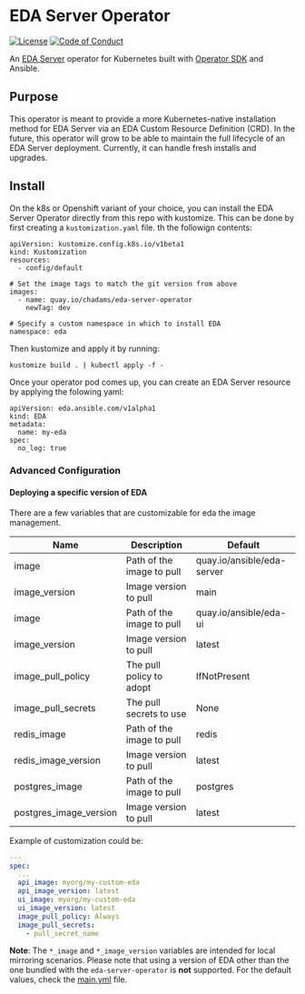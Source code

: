 # EDA Server Operator

[![License](https://img.shields.io/badge/License-Apache%202.0-blue.svg)](https://opensource.org/licenses/Apache-2.0)
[![Code of Conduct](https://img.shields.io/badge/code%20of%20conduct-Ansible-yellow.svg)](https://docs.ansible.com/ansible/latest/community/code_of_conduct.html) 

An [EDA Server](https://github.com/ansible/eda-server) operator for Kubernetes built with [Operator SDK](https://github.com/operator-framework/operator-sdk) and Ansible.

## Purpose

This operator is meant to provide a more Kubernetes-native installation method for EDA Server via an EDA Custom Resource Definition (CRD). In the future, this operator will grow to be able to maintain the full lifecycle of an EDA Server deployment. Currently, it can handle fresh installs and upgrades.

## Install

On the k8s or Openshift variant of your choice, you can install the EDA Server Operator directly from this repo with kustomize.  This can be done by first creating a `kustomization.yaml` file. 
th the followign contents:

```
apiVersion: kustomize.config.k8s.io/v1beta1
kind: Kustomization
resources:
  - config/default

# Set the image tags to match the git version from above
images:
  - name: quay.io/chadams/eda-server-operator
    newTag: dev

# Specify a custom namespace in which to install EDA
namespace: eda
```

Then kustomize and apply it by running:

```
kustomize build . | kubectl apply -f -
```

Once your operator pod comes up, you can create an EDA Server resource by applying the folowing yaml:

```
apiVersion: eda.ansible.com/v1alpha1
kind: EDA
metadata:
  name: my-eda
spec:
  no_log: true
```


### Advanced Configuration

#### Deploying a specific version of EDA

There are a few variables that are customizable for eda the image management.

| Name                   | Description               | Default                                 |
| ---------------------- | ------------------------- | --------------------------------------  |
| image                  | Path of the image to pull | quay.io/ansible/eda-server              |
| image_version          | Image version to pull     | main                                    |
| image                  | Path of the image to pull | quay.io/ansible/eda-ui                  |
| image_version          | Image version to pull     | latest                                  |
| image_pull_policy      | The pull policy to adopt  | IfNotPresent                            |
| image_pull_secrets     | The pull secrets to use   | None                                    |
| redis_image            | Path of the image to pull | redis                                   |
| redis_image_version    | Image version to pull     | latest                                  |
| postgres_image         | Path of the image to pull | postgres                                |
| postgres_image_version | Image version to pull     | latest                                  |

Example of customization could be:

```yaml
---
spec:
  ...
  api_image: myorg/my-custom-eda
  api_image_version: latest
  ui_image: myorg/my-custom-eda
  ui_image_version: latest
  image_pull_policy: Always
  image_pull_secrets:
    - pull_secret_name
```

**Note**: The `*_image` and `*_image_version` variables are intended for local mirroring scenarios. Please note that using a version of EDA other than the one bundled with the `eda-server-operator` is **not** supported. For the default values, check the [main.yml](https://github.com/ansible/eda-server-operator/blob/main/roles/eda/defaults/main.yml) file.
